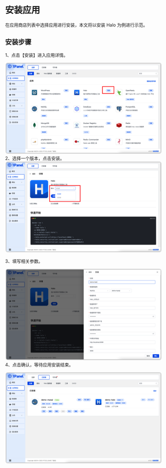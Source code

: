 # 安装应用

在应用商店列表中选择应用进行安装，本文将以安装 Halo 为例进行示范。

## 安装步骤
1、点击【安装】进入应用详情。

![img.png](../../img/app/app_detail.png)
2、选择一个版本，点击安装。
![img.png](../../img/app/app_detail2.png)

3、填写相关参数。

![img.png](../../img/app/app_param.png)
4、点击确认，等待应用安装结束。

![img.png](../../img/app/app_install.png)
